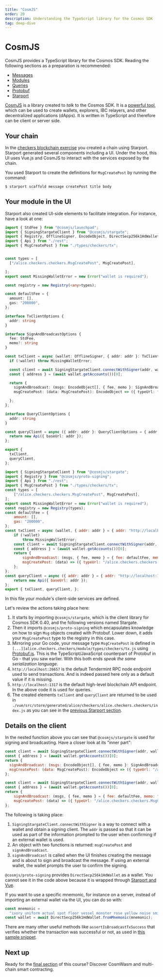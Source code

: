```yaml
---
title: "CosmJS"
order: 20
description: Understanding the TypeScript library for the Cosmos SDK
tag: deep-dive
---
```


# CosmJS

<HighlightBox type="synopsis">

CosmJS provides a TypeScript library for the Cosmos SDK. Reading the following sections as a preparation is recommended:

* [Messages](../main-concepts/messages.md)
* [Modules](../main-concepts/modules.md)
* [Queries](../main-concepts/queries.md)
* [Protobuf](../main-concepts/protobuf.md)
* [Starport](./starport.md)

</HighlightBox>

[CosmJS](https://github.com/cosmos/cosmjs) is a library created to _talk_ to the Cosmos SDK. It is a [powerful tool](https://github.com/cosmos/cosmjs/wiki/What-can-CosmJS-do-for-me%3F), which can be used to create wallets, explorers, IBC relayers, and other decentralized applications (dApps). It is written in TypeScript and therefore can be client or server side.

## Your chain

In the [checkers blockchain exercise](./starport.md) you created a chain using Starport. Starport generated several components including a UI. Under the hood, this UI uses Vue.js and CosmJS to interact with the services exposed by the chain.

You used Starport to create the definitions for `MsgCreatePost` by running the command:

```sh
$ starport scaffold message createPost title body
```

## Your module in the UI

Starport also created UI-side elements to facilitate integration. For instance, have a look at one:

<CodeGroup>

<CodeGroupItem title="vue/src/store/generated/alice/checkers/alice.checkers.checkers/module/index.ts" active>

```typescript
import { StdFee } from "@cosmjs/launchpad";
import { SigningStargateClient } from "@cosmjs/stargate";
import { Registry, OfflineSigner, EncodeObject, DirectSecp256k1HdWallet } from "@cosmjs/proto-signing";
import { Api } from "./rest";
import { MsgCreatePost } from "./types/checkers/tx";


const types = [
  ["/alice.checkers.checkers.MsgCreatePost", MsgCreatePost],

];
export const MissingWalletError = new Error("wallet is required");

const registry = new Registry(<any>types);

const defaultFee = {
  amount: [],
  gas: "200000",
};

interface TxClientOptions {
  addr: string
}

interface SignAndBroadcastOptions {
  fee: StdFee,
  memo?: string
}

const txClient = async (wallet: OfflineSigner, { addr: addr }: TxClientOptions = { addr: "http://localhost:26657" }) => {
  if (!wallet) throw MissingWalletError;

  const client = await SigningStargateClient.connectWithSigner(addr, wallet, { registry });
  const { address } = (await wallet.getAccounts())[0];

  return {
    signAndBroadcast: (msgs: EncodeObject[], { fee, memo }: SignAndBroadcastOptions = {fee: defaultFee, memo: ""}) => client.signAndBroadcast(address, msgs, fee,memo),
    msgCreatePost: (data: MsgCreatePost): EncodeObject => ({ typeUrl: "/alice.checkers.checkers.MsgCreatePost", value: data }),

  };
};

interface QueryClientOptions {
  addr: string
}

const queryClient = async ({ addr: addr }: QueryClientOptions = { addr: "http://localhost:1317" }) => {
  return new Api({ baseUrl: addr });
};

export {
  txClient,
  queryClient,
};
```

</CodeGroupItem>

<CodeGroupItem title="index.js">

```javascript
import { SigningStargateClient } from "@cosmjs/stargate";
import { Registry } from "@cosmjs/proto-signing";
import { Api } from "./rest";
import { MsgCreatePost } from "./types/checkers/tx";
const types = [
    ["/alice.checkers.checkers.MsgCreatePost", MsgCreatePost],
];
export const MissingWalletError = new Error("wallet is required");
const registry = new Registry(types);
const defaultFee = {
    amount: [],
    gas: "200000",
};
const txClient = async (wallet, { addr: addr } = { addr: "http://localhost:26657" }) => {
    if (!wallet)
        throw MissingWalletError;
    const client = await SigningStargateClient.connectWithSigner(addr, wallet, { registry });
    const { address } = (await wallet.getAccounts())[0];
    return {
        signAndBroadcast: (msgs, { fee, memo } = { fee: defaultFee, memo: "" }) => client.signAndBroadcast(address, msgs, fee, memo),
        msgCreatePost: (data) => ({ typeUrl: "/alice.checkers.checkers.MsgCreatePost", value: data }),
    };
};
const queryClient = async ({ addr: addr } = { addr: "http://localhost:1317" }) => {
    return new Api({ baseUrl: addr });
};
export { txClient, queryClient, };
```

</CodeGroupItem>

</CodeGroup>

In this file your module's client-side services are defined.

Let's review the actions taking place here:

1. It starts by importing `@cosmjs/stargate`, which is the client library for Cosmos SDK 0.40, and the following versions named Stargate.
2. Then it imports `@cosmjs/proto-signing` which encapsulates knowledge on how to sign `Msg` objects created with Protobuf. Lower down, it adds your `MsgCreatePost` type to the registry in this case.
3. Mirroring your Go code, your message type `MsgCreatePost` is defined in `[...]]alice.checkers.checkers/module/types/checkers/tx.js` using [Protobuf.js](https://protobufjs.github.io/protobuf.js/). This is the TypeScript/&ZeroWidthSpace;JavaScript counterpart of Protobuf in Go - that you saw earlier. With this both ends _speak the same serialization language_.
4. `http://localhost:26657` is the default Tendermint RPC node endpoint used to send transactions. And is indeed passed here only as a default value if it is missing.
5. `http://localhost:1317` is the default high-level blockchain API endpoint. In the above code it is used for queries.
6. The created elements `txClient` and `queryClient` are returned to be used in `./vue/src/store/generated/alice/checkers/alice.checkers.checkers/index.js` as you can see in the [previous Starport section](./starport.md).

## Details on the client

In the nested function above you can see that `@cosmjs/stargate` is used for signing and broadcasting. Have a closer look at its "inner part":

<CodeGroup>

<CodeGroupItem title="index.ts" active>

```javascript
const client = await SigningStargateClient.connectWithSigner(addr, wallet, { registry });
const { address } = (await wallet.getAccounts())[0];
return {
  signAndBroadcast: (msgs: EncodeObject[], { fee, memo }: SignAndBroadcastOptions = {fee: defaultFee, memo: ""}) => client.signAndBroadcast(address, msgs, fee,memo),
  msgCreatePost: (data: MsgCreatePost): EncodeObject => ({ typeUrl: "/alice.checkers.checkers.MsgCreatePost", value: data }),
};
```

</CodeGroupItem>

<CodeGroupItem title="index.js" active>

```javascript
const client = await SigningStargateClient.connectWithSigner(addr, wallet, { registry });
const { address } = (await wallet.getAccounts())[0];
return {
    signAndBroadcast: (msgs, { fee, memo } = { fee: defaultFee, memo: "" }) => client.signAndBroadcast(address, msgs, fee, memo),
    msgCreatePost: (data) => ({ typeUrl: "/alice.checkers.checkers.MsgCreatePost", value: data }),
};
```

</CodeGroupItem>

</CodeGroup>

The following is taking place:

1. `SigningStargateClient.connectWithSigner` is a way to connect with a wallet and obtain a signing client. The `addr` is passed so that it can be used as part of the information prompted to the user when confirming if an external wallet is used.
2. An object with two functions is returned: `msgCreatePost` and `signAndBroadcast`.
3. `signAndBroadcast` is called when the UI finishes creating the message and is about to sign and broadcast the message. If using an external wallet, the wallet prompts the user to confirm the signing.

`@cosmjs/proto-signing` provides `DirectSecp256k1HdWallet` as a wallet. You cannot see it in the code above because it is wrapped through [Starport and Vue](https://github.com/tendermint/vue/blob/develop/packages/vuex/src/modules/common/wallet/wallet.js).

If you want to use a specific mnemonic, for instance on a server, instead of importing an external wallet via the UI, you can do so with:

```javascript
const mnemonic =
  "ivory uniform actual spot floor vessel monster rose yellow noise smile odor veteran human reason miss stadium phrase assault puzzle sentence approve coral apology";
const wallet = await DirectSecp256k1HdWallet.fromMnemonic(mnemonic);
```

There are many other useful methods like `assertIsBroadcastTxSuccess` that verifies whether the transaction was successful or not, as used in [this sample snippet](https://gist.github.com/webmaster128/8444d42a7eceeda2544c8a59fbd7e1d9).


## Next up

Ready for the [final section](./cosmwasm.md) of this course? Discover CosmWasm and multi-chain smart contracting.
